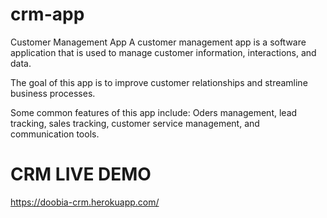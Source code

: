 # crm-app
Customer Management App
A customer management app is a software application that is used to manage
 customer information, interactions, and data. 
 
 The goal of this app is to improve customer relationships 
 and streamline business processes. 
 
 Some common features of this app include:
 Oders management, 
 lead tracking, 
 sales tracking, 
 customer service management, and communication tools.
 
 
 # CRM LIVE DEMO
 
 https://doobia-crm.herokuapp.com/ 

